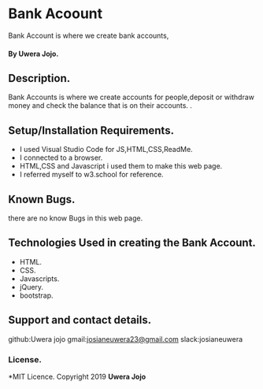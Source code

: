 # Bank Acoount


 Bank Account is where we create bank accounts,
#### By **Uwera Jojo.**
## Description.
Bank Accounts is where we create accounts for people,deposit or withdraw money and check the balance that is on their accounts.
.   
## Setup/Installation Requirements.
* I used Visual Studio Code for JS,HTML,CSS,ReadMe.
* I connected to a browser.
* HTML,CSS and Javascript i used them to make this web page.
* I referred myself to w3.school for reference.

## Known Bugs.
there are no know Bugs in this web page.
## Technologies Used in creating the Bank Account.
* HTML.
* CSS.
* Javascripts.
* jQuery.
* bootstrap.
## Support and contact details.
github:Uwera jojo
gmail:josianeuwera23@gmail.com
slack:josianeuwera

### License.
*MIT Licence.
Copyright 2019 
**Uwera Jojo**
